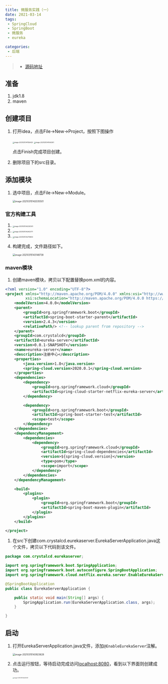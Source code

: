 ```yaml
---
title: 微服务实践（一）
date: 2021-03-14
tags:
 - SpringCloud
 - SpringBoot
 - 微服务 
 - eureka

categories:
 - 后端
---
```

> - [源码地址](https://github.com/crystalcd/microservices)
## 准备
1. jdk1.8
2. maven

## 创建项目

1. 打开idea，点击File->New->Project，按照下图操作

   <img src="../../images/image-20210315141158429.png" alt="image-20210315141158429" style="zoom:33%;" />

   <img src="../../images/image-20210315141542901.png" alt="image-20210315141542901" style="zoom:33%;" />

   点击Finish完成项目创建。

2. 删除项目下的src目录。

## 添加模块

1. 选中项目，点击File->New->Module。

   <img src="../../images/image-20210315142035501.png" alt="image-20210315142035501" style="zoom:50%;" />

### 官方构建工具



1. <img src="../../images/image-20210315142230301.png" alt="image-20210315142230301" style="zoom: 33%;" />

2. <img src="../../images/image-20210315142425771.png" alt="image-20210315142425771" style="zoom: 33%;" />

3. <img src="../../images/image-20210315142719850.png" alt="image-20210315142719850" style="zoom:33%;" />

4. 构建完成，文件路径如下。

   <img src="../../images/image-20210315143148738.png" alt="image-20210315143148738" style="zoom: 50%;" />

### maven模块

1. 创建maven模块，拷贝以下配置替换pom.xml的内容。

```xml
<?xml version="1.0" encoding="UTF-8"?>
<project xmlns="http://maven.apache.org/POM/4.0.0" xmlns:xsi="http://www.w3.org/2001/XMLSchema-instance"
         xsi:schemaLocation="http://maven.apache.org/POM/4.0.0 https://maven.apache.org/xsd/maven-4.0.0.xsd">
    <modelVersion>4.0.0</modelVersion>
    <parent>
        <groupId>org.springframework.boot</groupId>
        <artifactId>spring-boot-starter-parent</artifactId>
        <version>2.4.3</version>
        <relativePath/> <!-- lookup parent from repository -->
    </parent>
    <groupId>com.crystalcd</groupId>
    <artifactId>eureka-server</artifactId>
    <version>0.0.1-SNAPSHOT</version>
    <name>eureka-server</name>
    <description>注册中心</description>
    <properties>
        <java.version>1.8</java.version>
        <spring-cloud.version>2020.0.1</spring-cloud.version>
    </properties>
    <dependencies>
        <dependency>
            <groupId>org.springframework.cloud</groupId>
            <artifactId>spring-cloud-starter-netflix-eureka-server</artifactId>
        </dependency>

        <dependency>
            <groupId>org.springframework.boot</groupId>
            <artifactId>spring-boot-starter-test</artifactId>
            <scope>test</scope>
        </dependency>
    </dependencies>
    <dependencyManagement>
        <dependencies>
            <dependency>
                <groupId>org.springframework.cloud</groupId>
                <artifactId>spring-cloud-dependencies</artifactId>
                <version>${spring-cloud.version}</version>
                <type>pom</type>
                <scope>import</scope>
            </dependency>
        </dependencies>
    </dependencyManagement>

    <build>
        <plugins>
            <plugin>
                <groupId>org.springframework.boot</groupId>
                <artifactId>spring-boot-maven-plugin</artifactId>
            </plugin>
        </plugins>
    </build>

</project>

```

1. 在src下创建com.crystalcd.eurekaserver.EurekaServerApplication.java这个文件，拷贝以下代码到该文件。

```java
package com.crystalcd.eurekaserver;

import org.springframework.boot.SpringApplication;
import org.springframework.boot.autoconfigure.SpringBootApplication;
import org.springframework.cloud.netflix.eureka.server.EnableEurekaServer;

@SpringBootApplication
public class EurekaServerApplication {

    public static void main(String[] args) {
        SpringApplication.run(EurekaServerApplication.class, args);
    }

}

```



## 启动

1. 打开EurekaServerApplication.java文件，添加`@EnableEurekaServer`注解。

   <img src="../../images/image-20210315143923628.png" alt="image-20210315143923628" style="zoom:50%;" />

2. 点击运行按钮，等待启动完成访问[localhost:8080](http://localhost:8080/)，看到以下界面则创建成功。

   <img src="../../images/image-20210315144232921.png" alt="image-20210315144232921" style="zoom: 25%;" />

